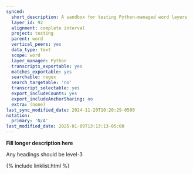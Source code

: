 ```yaml
---
synced:
  short_description: A sandbox for testing Python-managed word layers
  layer_id: 92
  alignment: complete interval
  project: testing
  parent: word
  vertical_peers: yes
  data_type: text
  scope: word
  layer_manager: Python
  transcripts_exportable: yes
  matches_exportable: yes
  searchable: regex
  search_targetable: 'no'
  transcript_selectable: yes
  export_includeCounts: yes
  export_includeAnchorSharing: no
  extra: (none)
last_sync_modified_date: 2024-11-20T10:20:29-0500
notation:
  primary: 'N/A'
last_modified_date: 2025-01-09T13:13:13-05:00
---
```


**Fill longer description here**

Any headings should be level-3


{% include linklist.html %}
